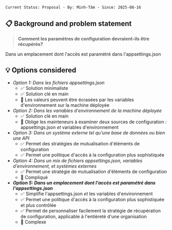 ```text
Current Status: Proposal - By: Minh-Tâm - Since: 2025-08-16
```

## 📋 Background and problem statement
> **Comment les paramètres de configuration devraient-ils être récupérés?**

Dans un emplacement dont l'accès est paramétré dans l'appsettings.json

## 💡 Options considered
* _Option 1: Dans les fichiers appsettings.json_
  * ✅ Solution minimaliste
  * ✅ Solution clé en main
  * 🚫 Les valeurs peuvent être écrasées par les variables d'environnement sur la machine déployée
* _Option 2: Dans les variables d'environnement de la machine déployée_
  * ✅ Solution clé en main
  * 🚫 Oblige les mainteneurs à examiner deux sources de configuration : appsettings.json _et_ variables d'environnement
* _Option 3: Dans un système externe tel qu'une base de données ou bien une API_
  * ✅ Permet des stratégies de mutualisation d'éléments de configuration
  * ✅ Permet une politique d'accès à la configuration plus sophistiquée
* _Option 4: Dans un mix de fichiers appsettings.json, variables d'environnement, et systèmes externes_
  * ✅ Permet une stratégie de mutualisation d'éléments de configuration
  * 🚫 Compliqué
* **_Option 5: Dans un emplacement dont l'accès est paramétré dans l'appsettings.json_**
  * ✅ Simplifie l'appsettings.json _et_ les variables d'environnement
  * ✅ Permet une politique d'accès à la configuration plus sophistiquée et plus contrôlée
  * ✅ Permet de personnaliser facilement la stratégie de récupération de configuration, applicable à l'entièreté d'une organisation
  * 🚫 Complexe
